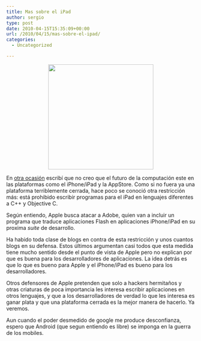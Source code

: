```yaml
---
title: Mas sobre el iPad
author: sergio
type: post
date: 2010-04-15T15:35:09+00:00
url: /2010/04/15/mas-sobre-el-ipad/
categories:
  - Uncategorized

---
```

<p style="text-align: center">
  <a href="http://blog.crazyrobot.net/files/2010/04/steve-jobs.jpg"><img class="aligncenter size-full wp-image-234" src="http://blog.crazyrobot.net/files/2010/04/steve-jobs.jpg" alt="" width="280" height="280" srcset="http://blog.crazyrobot.net/files/2010/04/steve-jobs-150x150.jpg 150w, http://blog.crazyrobot.net/files/2010/04/steve-jobs-300x300.jpg 300w, http://blog.crazyrobot.net/files/2010/04/steve-jobs.jpg 400w" sizes="(max-width: 280px) 100vw, 280px" /></a>
</p>

En [otra ocasión][1] escribí que no creo que el futuro de la computación este en las plataformas como el iPhone/iPad y la AppStore. Como si no fuera ya una plataforma terriblemente cerrada, hace poco se conoció otra restricción más: está prohibido escribir programas para el iPad en lenguajes diferentes a C++ y Objective C.

Según entiendo, Apple busca atacar a Adobe, quien van a incluir un programa que traduce aplicaciones Flash en aplicaciones iPhone/iPad en su proxima _suite_ de desarrollo.

Ha habido toda clase de blogs en contra de esta restricción y unos cuantos blogs en su defensa. Estos últimos argumentan casi todos que esta medida tiene mucho sentido desde el punto de vista de Apple pero no explican por que es buena para los desarrolladores de aplicaciones. La idea detrás es que lo que es bueno para Apple y el iPhone/iPad es bueno para los desarrolladores.

Otros defensores de Apple pretenden que solo a hackers hermitaños y otras criaturas de poca importancia les interesa escribir aplicaciones en otros lenguajes, y que a los desarrolladores de verdad lo que les interesa es ganar plata y que una plataforma cerrada es la mejor manera de hacerlo. Ya veremos.

Aun cuando el poder desmedido de google me produce desconfianza, espero que Android (que segun entiendo es libre) se imponga en la guerra de los mobiles.

 [1]: http://blog.crazyrobot.net/?p=11
